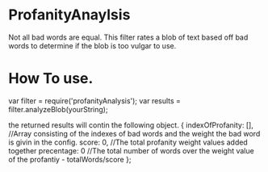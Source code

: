 ProfanityAnaylsis
=================

Not all bad words are equal.  This filter rates a blob of text based off bad words to determine if the blob is too vulgar to use.

How To use.
=================
var filter = require('profanityAnalysis');
var results = filter.analyzeBlob(yourString);

the returned results will contin the following object.
{
  indexOfProfanity: [], //Array consisting of the indexes of bad words and the weight the bad word is givin in the config.
  score: 0, //The total profanity weight values added together
  precentage: 0 //The total number of words over the weight value of the profantiy - totalWords/score
};
